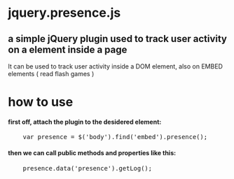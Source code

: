 <h1>jquery.presence.js </h1>

<h2> a simple jQuery plugin used to track user activity on a element inside a page</h2>


<p>It can be used to track user activity inside a DOM element, also on EMBED elements ( read flash games ) </p>



<h1>how to use</h1>

<h4>
 first off, attach the plugin to the desidered element:
</h4>
<pre>
	var presence = $('body').find('embed').presence();
</pre>

<h4>
	then we can call public methods and properties like this:
</h4>
<pre>
	presence.data('presence').getLog();
</pre>
